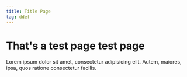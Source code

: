 ```yaml
---
title: Title Page
tag: ddef
---
```


# That's a test page test page

Lorem ipsum dolor sit amet, consectetur adipisicing elit.
Autem, maiores, ipsa, quos ratione consectetur facilis.
